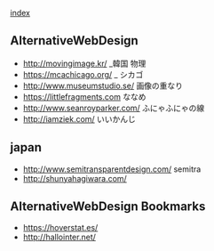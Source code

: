 [index](https://github.com/kitasenjudesign/bookmarks/blob/master/README.md)

## AlternativeWebDesign
* http://movingimage.kr/ _韓国 物理
* https://mcachicago.org/ _ シカゴ
* http://www.museumstudio.se/ 画像の重なり
* https://littlefragments.com ななめ
* http://www.seanroyparker.com/ ふにゃふにゃの線
* http://iamziek.com/ いいかんじ


## japan
* http://www.semitransparentdesign.com/ semitra
* http://shunyahagiwara.com/

## AlternativeWebDesign Bookmarks
* https://hoverstat.es/
* http://hallointer.net/
